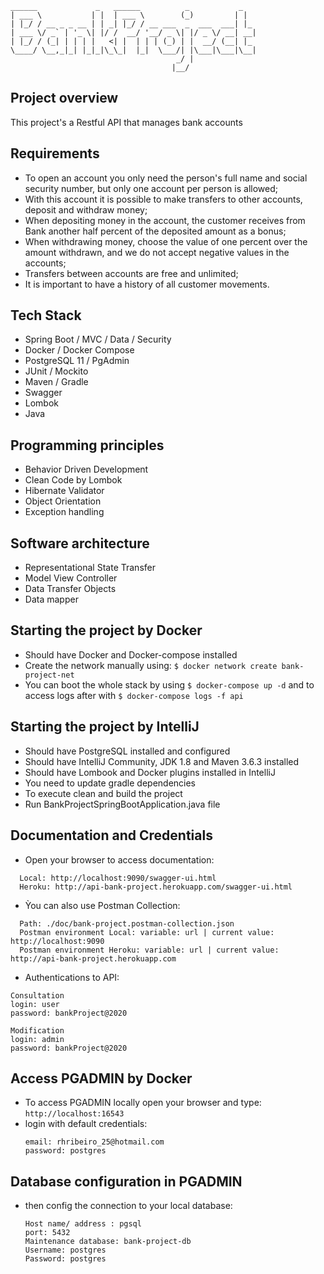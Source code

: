 ```
______             _   ______          _           _   
| ___ \           | |  | ___ \        (_)         | |  
| |_/ / __ _ _ __ | | _| |_/ / __ ___  _  ___  ___| |_ 
| ___ \/ _` | '_ \| |/ /  __/ '__/ _ \| |/ _ \/ __| __|
| |_/ / (_| | | | |   <| |  | | | (_) | |  __/ (__| |_ 
\____/ \__,_|_| |_|_|\_\_|  |_|  \___/| |\___|\___|\__|
                                     _/ |              
                                    |__/         
```
## Project overview

This project's a Restful API that manages bank accounts

## Requirements

- To open an account you only need the person's full name and social security number, but only one account per person is allowed;
- With this account it is possible to make transfers to other accounts, deposit and withdraw money;
- When depositing money in the account, the customer receives from Bank another half percent of the deposited amount as a bonus;
- When withdrawing money, choose the value of one percent over the amount withdrawn, and we do not accept negative values in the accounts;
- Transfers between accounts are free and unlimited;
- It is important to have a history of all customer movements.

## Tech Stack

- Spring Boot / MVC / Data / Security
- Docker / Docker Compose
- PostgreSQL 11 / PgAdmin
- JUnit / Mockito
- Maven / Gradle
- Swagger
- Lombok
- Java

## Programming principles

- Behavior Driven Development
- Clean Code by Lombok
- Hibernate Validator
- Object Orientation
- Exception handling

## Software architecture

- Representational State Transfer
- Model View Controller
- Data Transfer Objects
- Data mapper

## Starting the project by Docker

- Should have Docker and Docker-compose installed
- Create the network manually using: `$ docker network create bank-project-net`
- You can boot the whole stack by using `$ docker-compose up -d` and to access logs after with `$ docker-compose logs -f api`

## Starting the project by IntelliJ

- Should have PostgreSQL installed and configured
- Should have IntelliJ Community, JDK 1.8 and Maven 3.6.3 installed
- Should have Lombook and Docker plugins installed in IntelliJ
- You need to update gradle dependencies
- To execute clean and build the project
- Run BankProjectSpringBootApplication.java file

## Documentation and Credentials

- Open your browser to access documentation:
```
  Local: http://localhost:9090/swagger-ui.html
  Heroku: http://api-bank-project.herokuapp.com/swagger-ui.html
```
- Ỳou can also use Postman Collection:
```
  Path: ./doc/bank-project.postman-collection.json
  Postman environment Local: variable: url | current value: http://localhost:9090
  Postman environment Heroku: variable: url | current value: http://api-bank-project.herokuapp.com
```
- Authentications to API:
```
Consultation
login: user
password: bankProject@2020

Modification
login: admin
password: bankProject@2020
```

## Access PGADMIN by Docker

- To access PGADMIN locally open your browser and type: `http://localhost:16543`
- login with default credentials:
  ```
  email: rhribeiro_25@hotmail.com
  password: postgres
  ```

## Database configuration in PGADMIN

- then config the connection to your local database:
  ```
  Host name/ address : pgsql
  port: 5432
  Maintenance database: bank-project-db
  Username: postgres
  Password: postgres
  ```
  
